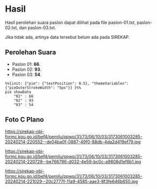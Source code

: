 # Hasil

Hasil perolehan suara paslon dapat dilihat pada file paslon-01.txt, paslon-02.txt, dan paslon-03.txt.

Jika tidak ada, artinya data tersebut belum ada pada SIREKAP.

## Perolehan Suara

 * Paslon 01: **66**.
 * Paslon 02: **93**.
 * Paslon 03: **54**.

```mermaid
%%{init: {"pie": {"textPosition": 0.5}, "themeVariables": {"pieOuterStrokeWidth": "5px"}} }%%
pie showData
    "01" : 66
    "02" : 93
    "03" : 54
```
## Foto C Plano

https://sirekap-obj-formc.kpu.go.id/bef4/pemilu/ppwp/31/73/06/10/03/3173061003285-20240214-220552--de04ba0f-0887-49f0-88db-4da2d419ef79.jpg

https://sirekap-obj-formc.kpu.go.id/bef4/pemilu/ppwp/31/73/06/10/03/3173061003285-20240214-220728--be766796-d032-4e59-bc0c-a9808d1ef6b1.jpg

https://sirekap-obj-formc.kpu.go.id/bef4/pemilu/ppwp/31/73/06/10/03/3173061003285-20240214-221029--20c2777f-11a9-4585-aae3-8f3fe646b650.jpg
